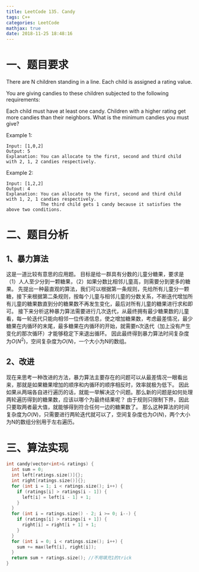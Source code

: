 ```yaml
---
title: LeetCode 135. Candy
tags: C++
categories: LeetCode
mathjax: true
date: 2018-11-25 18:48:16
---
```


# 一、题目要求

There are N children standing in a line. Each child is assigned a rating value.

You are giving candies to these children subjected to the following requirements:

Each child must have at least one candy.
Children with a higher rating get more candies than their neighbors.
What is the minimum candies you must give?

Example 1:

```
Input: [1,0,2]
Output: 5
Explanation: You can allocate to the first, second and third child with 2, 1, 2 candies respectively.
```

Example 2:

```
Input: [1,2,2]
Output: 4
Explanation: You can allocate to the first, second and third child with 1, 2, 1 candies respectively.
             The third child gets 1 candy because it satisfies the above two conditions.
```

<!--more-->

# 二、题目分析

## 1、暴力算法

这是一道比较有意思的应用题。
目标是给一群具有分数的儿童分糖果，要求是（1）人人至少分到一颗糖果，（2）如果分数比相邻儿童高，则需要分到更多的糖果。
先提出一种最直观的算法，我们可以根据第一条规则，先给所有儿童分一颗糖，接下来根据第二条规则，按每个儿童与相邻儿童的分数关系，不断迭代增加所有儿童的糖果数直到分的糖果数不再发生变化，最后对所有儿童的糖果进行求和即可。
接下来分析这种暴力算法需要进行几次迭代，从最终拥有最少糖果数的儿童看，每一轮迭代只能向相邻一位传递信息，使之增加糖果数，考虑最差情况，最少糖果在内循环的末尾，最多糖果在内循环的开始，就需要n次迭代（加上没有产生变化的那次循环）才能够稳定下来退出循环。
因此最终得到暴力算法时间复杂度为$O(N^2)$，空间复杂度为$O(N)$，一个大小为N的数组。

## 2、改进

现在来思考一种改进的方法，暴力算法主要存在的问题可以从最差情况一眼看出来，那就是如果糖果增加的顺序和内循环的顺序相反时，效率就极为低下。
因此如果从两端各自进行遍历的话，就能一举解决这个问题。那么新的问题是如何处理两轮遍历得到的糖果数，应该以哪个为最终结果呢？
由于规则只限制下界，因此只要取两者最大值，就能够得到符合任何一边的糖果数了。
那么这种算法的时间复杂度为$O(N)$，只需要进行两轮迭代就可以了，空间复杂度也为$O(N)$，两个大小为N的数组分别用于左右遍历。

# 三、算法实现

```cpp
int candy(vector<int>& ratings) {
  int sum = 0;
  int left[ratings.size()]{};
  int right[ratings.size()]{};
  for (int i = 1; i < ratings.size(); i++) {
    if (ratings[i] > ratings[i - 1]) {
      left[i] = left[i - 1] + 1;
    }
  }
  for (int i = ratings.size() - 2; i >= 0; i--) {
    if (ratings[i] > ratings[i + 1]) {
      right[i] = right[i + 1] + 1;
    }
  }
  for (int i = 0; i < ratings.size(); i++) {
    sum += max(left[i], right[i]);
  }
  return sum + ratings.size(); //不用填充1的trick
}
```